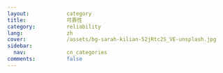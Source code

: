 ```yaml
---
layout:            category
title:             可靠性
category:          reliability
lang:              zh
cover:             /assets/bg-sarah-kilian-52jRtc2S_VE-unsplash.jpg
sidebar:
  nav:             cn_categories
comments:          false
---
```

